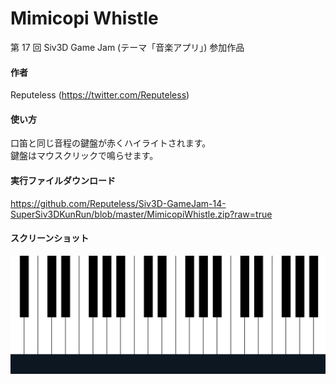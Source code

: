 # Mimicopi Whistle
第 17 回 Siv3D Game Jam (テーマ「音楽アプリ」) 参加作品

#### 作者  
Reputeless (https://twitter.com/Reputeless)

#### 使い方
口笛と同じ音程の鍵盤が赤くハイライトされます。  
鍵盤はマウスクリックで鳴らせます。

#### 実行ファイルダウンロード
https://github.com/Reputeless/Siv3D-GameJam-14-SuperSiv3DKunRun/blob/master/MimicopiWhistle.zip?raw=true

#### スクリーンショット
![スクリーンショット](ss.gif "スクリーンショット")
